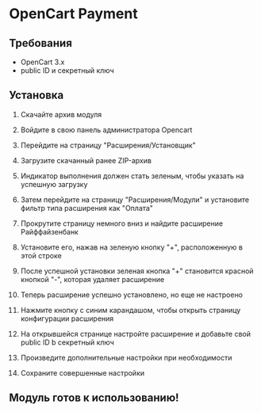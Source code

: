 # OpenCart Payment

## Требования

- OpenCart 3.x
- public ID и секретный ключ

## Установка

1. Скачайте архив модуля 

2. Войдите в свою панель администратора Opencart

3. Перейдите на страницу "Расширения/Установщик"

4. Загрузите скачанный ранее ZIP-архив 

5. Индикатор выполнения должен стать зеленым, чтобы указать на успешную загрузку

6. Затем перейдите на страницу "Расширения/Модули" и установите фильтр типа расширения как "Оплата"

7. Прокрутите страницу немного вниз и найдите расширение Райффайзенбанк 

8. Установите его, нажав на зеленую кнопку "+", расположенную в этой строке

9. После успешной установки зеленая кнопка "+" становится красной кнопкой "-", которая удаляет расширение

10. Теперь расширение успешно установлено, но еще не настроено

11. Нажмите кнопку с синим карандашом, чтобы открыть страницу конфигурации расширения

12. На открывшейся странице настройте расширение и добавьте свой public ID b секретный ключ

13. Произведите дополнительные настройки при необходимости 

14. Сохраните совершенные настройки 



## Модуль готов к использованию!
